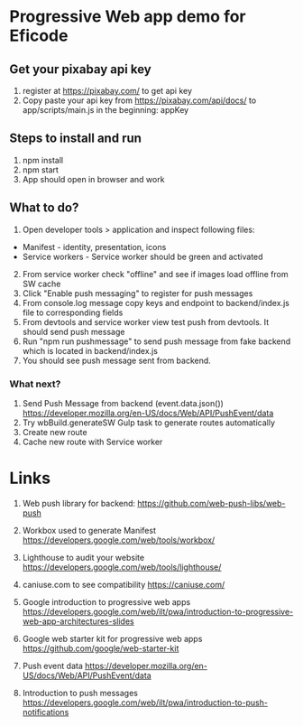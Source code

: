 # Progressive Web app demo for Eficode

## Get your pixabay api key

1. register at https://pixabay.com/ to get api key
2. Copy paste your api key from https://pixabay.com/api/docs/ to app/scripts/main.js in the beginning: appKey

## Steps to install and run

1. npm install
2. npm start
3. App should open in browser and work

## What to do?

1. Open developer tools > application and inspect following files:

* Manifest - identity, presentation, icons
* Service workers - Service worker should be green and activated

2. From service worker check "offline" and see if images load offline from SW cache
3. Click "Enable push messaging" to register for push messages
4. From console.log message copy keys and endpoint to backend/index.js file to corresponding fields
5. From devtools and service worker view test push from devtools. It should send push message
6. Run "npm run pushmessage" to send push message from fake backend which is located in backend/index.js
7. You should see push message sent from backend.

### What next?

1. Send Push Message from backend (event.data.json()) https://developer.mozilla.org/en-US/docs/Web/API/PushEvent/data
2. Try wbBuild.generateSW Gulp task to generate routes automatically
3. Create new route
4. Cache new route with Service worker

# Links

1. Web push library for backend:
https://github.com/web-push-libs/web-push

2. Workbox used to generate Manifest
https://developers.google.com/web/tools/workbox/

3. Lighthouse to audit your website
https://developers.google.com/web/tools/lighthouse/

4. caniuse.com to see compatibility
https://caniuse.com/

5. Google introduction to progressive web apps
https://developers.google.com/web/ilt/pwa/introduction-to-progressive-web-app-architectures-slides

6. Google web starter kit for progressive web apps
https://github.com/google/web-starter-kit

7. Push event data
https://developer.mozilla.org/en-US/docs/Web/API/PushEvent/data

8. Introduction to push messages
https://developers.google.com/web/ilt/pwa/introduction-to-push-notifications
